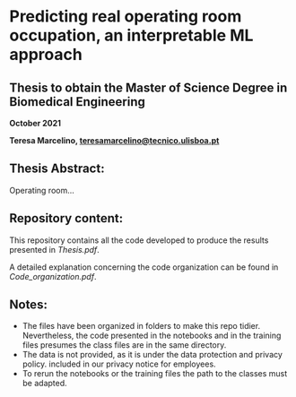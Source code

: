 # Predicting real operating room occupation, an interpretable ML approach

## Thesis to obtain the Master of Science Degree in Biomedical Engineering

**October 2021**

**Teresa Marcelino, teresamarcelino@tecnico.ulisboa.pt**

## Thesis Abstract:

Operating room...  

## Repository content:

This repository contains all the code developed to produce the results presented in *Thesis.pdf*.

A detailed explanation concerning the code organization can be found in *Code_organization.pdf*.

## Notes:

- The files have been organized in folders to make this repo tidier. Nevertheless, the code presented in the notebooks and 
in the training files presumes the class files are in the same directory. 
- The data is not provided, as it is under the data protection and privacy policy. included in our privacy notice for employees.
- To rerun the notebooks or the training files the path to the classes must be adapted.
 
